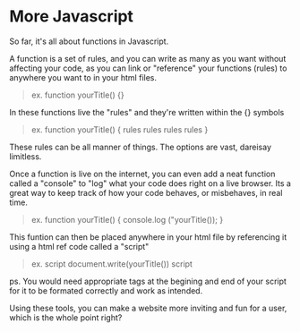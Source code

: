 # More Javascript

So far, it's all about functions in Javascript.

A function is a set of rules, and you can write as many as you want without affecting your code, as you can link or "reference" your functions (rules) to anywhere you want to in your html files.

> ex. function yourTitle() {}

In these functions live the "rules" and they're written within the {} symbols

> ex. function yourTitle() {
    rules rules rules rules
}

These rules can be all manner of things. The options are vast, dareisay limitless.

Once a function is live on the internet, you can even add a neat function called a "console" to "log" what your code does right on a live browser. Its a great way to keep track of how your code behaves, or misbehaves, in real time.

> ex. function yourTitle() {
    console.log ("yourTitle());
}

This funtion can then be placed anywhere in your html file by referencing it using a html ref code called a "script"

> ex. script document.write(yourTitle()) script

ps. You would need appropriate tags at the begining and end of your script for it to be formated correctly and work as intended.

Using these tools, you can make a website more inviting and fun for a user, which is the whole point right?